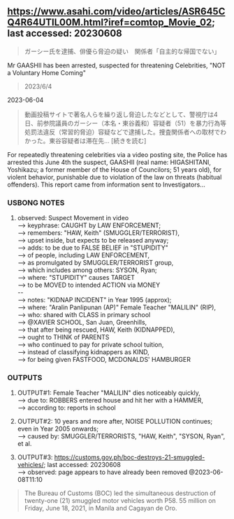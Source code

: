 ## https://www.asahi.com/video/articles/ASR645CQ4R64UTIL00M.html?iref=comtop_Movie_02; last accessed: 20230608

> ガーシー氏を逮捕、俳優ら脅迫の疑い　関係者「自主的な帰国でない」

Mr GAASHII has been arrested, suspected for threatening Celebrities, "NOT a Voluntary Home Coming"

> 2023/6/4

2023-06-04

> 動画投稿サイトで著名人らを繰り返し脅迫したなどとして、警視庁は4日、前参院議員のガーシー（本名・東谷義和）容疑者（51）を暴力行為等処罰法違反（常習的脅迫）容疑などで逮捕した。捜査関係者への取材でわかった。東谷容疑者は滞在先... [続きを読む]

For repeatedly threatening celebrities via a video posting site, the Police has arrested this June 4th the suspect, GAASHII (real name: HIGASHITANI, Yoshikazu; a former member of the House of Councilors; 51 years old), for violent behavior, punishable due to violation of the law on threats (habitual offenders). This report came from information sent to Investigators...

### USBONG NOTES

1) observed: Suspect Movement in video<br/>
--> keyphrase: CAUGHT by LAW ENFORCEMENT;<br/>
--> remembers: "HAW, Keith" (SMUGGLER/TERRORIST),<br/>
--> upset inside, but expects to be released anyway;<br/>
--> adds: to be due to FALSE BELIEF in "STUPIDITY" <br/>
--> of people, including LAW ENFORCEMENT,<br/>
--> as promulgated by SMUGGLER/TERRORIST group,<br/>
--> which includes among others: SYSON, Ryan;<br/>
--> where: "STUPIDITY" causes TARGET<br/>
--> to be MOVED to intended ACTION via MONEY<br/>
--<br/>
--> notes: "KIDNAP INCIDENT" in Year 1995 (approx);<br/>
--> where: "Aralin Panlipunan (AP)" Female Teacher "MALILIN" (RIP),<br/>
--> who: shared with CLASS in primary school<br/> 
--> @XAVIER SCHOOL, San Juan, Greenhills,<br/>
--> that after being rescued, HAW, Keith (KIDNAPPED), <br/>
--> ought to THINK of PARENTS<br/> 
--> who continued to pay for private school tuition,<br/>
--> instead of classifying kidnappers as KIND,<br/>
--> for being given FASTFOOD, MCDONALDS' HAMBURGER<br/>

### OUTPUTS

1) OUTPUT#1: Female Teacher "MALILIN" dies noticeably quickly,<br/>
--> due to: ROBBERS entered house and hit her with a HAMMER,<br/>
--> according to: reports in school

2) OUTPUT#2: 10 years and more after, NOISE POLLUTION continues; even in Year 2005 onwards;<br/>
--> caused by: SMUGGLER/TERRORISTS, "HAW, Keith", "SYSON, Ryan", et al.

3) OUTPUT#3: https://customs.gov.ph/boc-destroys-21-smuggled-vehicles/; last accessed: 20230608<br/>
--> observed: page appears to have already been removed @2023-06-08T11:10

> The Bureau of Customs (BOC) led the simultaneous destruction of twenty-one (21) smuggled motor vehicles worth P58. 55 million on Friday, June 18, 2021, in Manila and Cagayan de Oro.
